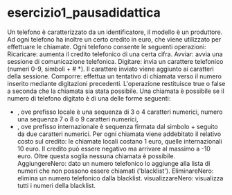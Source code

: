 # esercizio1_pausadidattica

Un telefono è caratterizzato da un identificatore, il modello è un produttore.
Ad ogni telefono ha inoltre un certo credito in euro, che viene utilizzato per effettuare le chiamate.
Ogni telefono consente le seguenti operazioni:
Ricaricare: aumenta il credito telefonico di una certa cifra.
Avviar: avvia una sessione di comunicazione telefonica.
Digitare: invia un carattere telefonico (numeri 0-9, simboli + # *). Il carattere inviato viene aggiunto ai caratteri della sessione.
Comporre: effettua un tentativo di chiamata verso il numero inserito mediante digitazioni precedenti. 
L'operazione restituisce true o false a seconda che la chiamata sia stata possibile.
Una chiamata è possibile se il numero di telefono digitato è di una delle forme seguenti: 
- <PREFISSOLOCALE><NUMERO>, ove prefisso locale è una sequenza di 3 o 4 caratteri numerici, numero una sequenza 7 o 8 o 9 caratteri numerici,
- <PREFISSOINT><PREFISSOLOCALE><NUMERO>, ove prefisso internazionale è sequenza firmata dal simbolo + seguito da due caratteri numerici.
Per ogni chiamata viene addebitato il relativo costo sul credito: le chiamate locali costano 1 euro, quelle internazionali 10 euro. 
Il credito può essere negativo ma arrivare al massimo a -10 euro. Oltre questa soglia nessuna chiamata è possibile.
AggiungereNero: dato un numero telefonico lo aggiunge alla lista di numeri che non possono essere chiamati ('blacklist').
EliminareNero: elimina un numero telefonico dalla blacklist.
visualizzareNero: visualizza tutti i numeri della blacklist.

